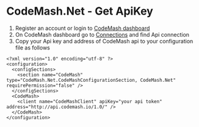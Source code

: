 # CodeMash.Net - Get ApiKey
1. Register an account or login to <a href="http://api.codemash.io">CodeMash dashboard</a> 
2. On CodeMash dashboard go to <a href="http://api.codemash.io/connections/db">Connections</a> and find Api connection 
3. Copy your Api key and address of CodeMash api to your configuration file as follows
```
<?xml version="1.0" encoding="utf-8" ?>  
<configuration>
  <configSections>
    <section name="CodeMash" type="CodeMash.Net.CodeMashConfigurationSection, CodeMash.Net" requirePermission="false" />
  </configSections>
  <CodeMash>
    <client name="CodeMashClient" apiKey="your api token" address="http://api.codemash.io/1.0/" />
  </CodeMash>  
</configuration>
```
